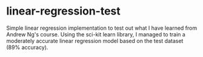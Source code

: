 # linear-regression-test
Simple linear regression implementation to test out what I have learned from Andrew Ng's course.
Using the sci-kit learn library, I managed to train a moderately accurate linear regression model based on the test dataset (89% accuracy).

